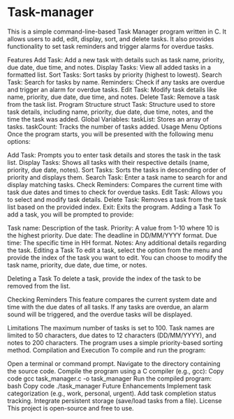 # Task-manager
This is a simple command-line-based Task Manager program written in C. It allows users to add, edit, display, sort, and delete tasks. It also provides functionality to set task reminders and trigger alarms for overdue tasks.

Features
Add Task: Add a new task with details such as task name, priority, due date, due time, and notes.
Display Tasks: View all added tasks in a formatted list.
Sort Tasks: Sort tasks by priority (highest to lowest).
Search Task: Search for tasks by name.
Reminders: Check if any tasks are overdue and trigger an alarm for overdue tasks.
Edit Task: Modify task details like name, priority, due date, due time, and notes.
Delete Task: Remove a task from the task list.
Program Structure
struct Task: Structure used to store task details, including name, priority, due date, due time, notes, and the time the task was added.
Global Variables:
taskList: Stores an array of tasks.
taskCount: Tracks the number of tasks added.
Usage
Menu Options
Once the program starts, you will be presented with the following menu options:

Add Task: Prompts you to enter task details and stores the task in the task list.
Display Tasks: Shows all tasks with their respective details (name, priority, due date, notes).
Sort Tasks: Sorts the tasks in descending order of priority and displays them.
Search Task: Enter a task name to search for and display matching tasks.
Check Reminders: Compares the current time with task due dates and times to check for overdue tasks.
Edit Task: Allows you to select and modify task details.
Delete Task: Removes a task from the task list based on the provided index.
Exit: Exits the program.
Adding a Task
To add a task, you will be prompted to provide:

Task name: Description of the task.
Priority: A value from 1-10 where 10 is the highest priority.
Due date: The deadline in DD/MM/YYYY format.
Due time: The specific time in HH
format.
Notes: Any additional details regarding the task.
Editing a Task
To edit a task, select the option from the menu and provide the index of the task you want to edit. You can choose to modify the task name, priority, due date, due time, or notes.

Deleting a Task
To delete a task, provide the index of the task to be removed from the list.

Checking Reminders
This feature compares the current system date and time with the due dates of all tasks. If any tasks are overdue, an alarm sound will be triggered, and the overdue tasks will be displayed.

Limitations
The maximum number of tasks is set to 100.
Task names are limited to 50 characters, due dates to 12 characters (DD/MM/YYYY), and notes to 200 characters.
The program uses a simple priority-based sorting method.
Compilation and Execution
To compile and run the program:

Open a terminal or command prompt.
Navigate to the directory containing the source code.
Compile the program using a C compiler (e.g., gcc):
Copy code
gcc task_manager.c -o task_manager
Run the compiled program:
bash
Copy code
./task_manager
Future Enhancements
Implement task categorization (e.g., work, personal, urgent).
Add task completion status tracking.
Integrate persistent storage (save/load tasks from a file).
License
This project is open-source and free to use.


